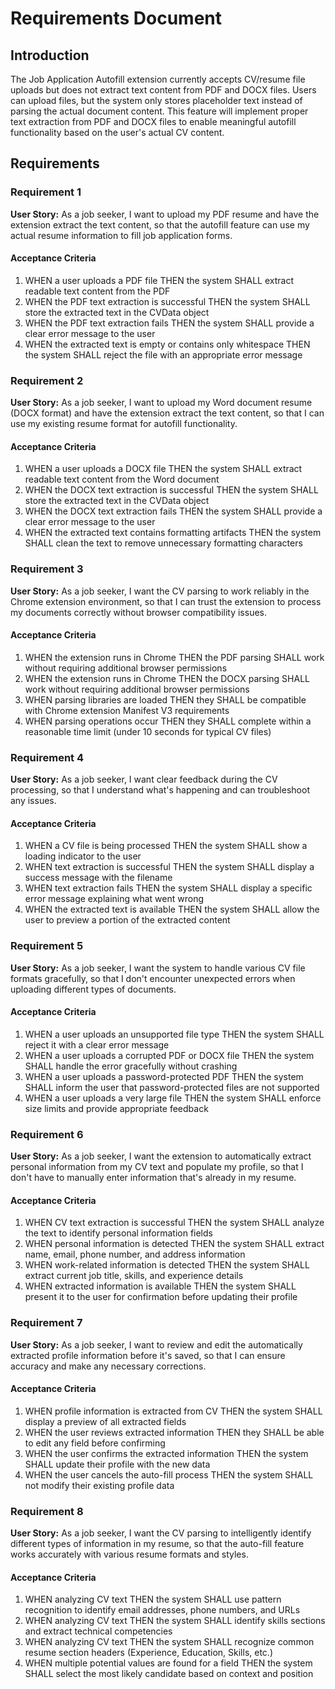 # Requirements Document

## Introduction

The Job Application Autofill extension currently accepts CV/resume file uploads but does not extract text content from PDF and DOCX files. Users can upload files, but the system only stores placeholder text instead of parsing the actual document content. This feature will implement proper text extraction from PDF and DOCX files to enable meaningful autofill functionality based on the user's actual CV content.

## Requirements

### Requirement 1

**User Story:** As a job seeker, I want to upload my PDF resume and have the extension extract the text content, so that the autofill feature can use my actual resume information to fill job application forms.

#### Acceptance Criteria

1. WHEN a user uploads a PDF file THEN the system SHALL extract readable text content from the PDF
2. WHEN the PDF text extraction is successful THEN the system SHALL store the extracted text in the CVData object
3. WHEN the PDF text extraction fails THEN the system SHALL provide a clear error message to the user
4. WHEN the extracted text is empty or contains only whitespace THEN the system SHALL reject the file with an appropriate error message

### Requirement 2

**User Story:** As a job seeker, I want to upload my Word document resume (DOCX format) and have the extension extract the text content, so that I can use my existing resume format for autofill functionality.

#### Acceptance Criteria

1. WHEN a user uploads a DOCX file THEN the system SHALL extract readable text content from the Word document
2. WHEN the DOCX text extraction is successful THEN the system SHALL store the extracted text in the CVData object
3. WHEN the DOCX text extraction fails THEN the system SHALL provide a clear error message to the user
4. WHEN the extracted text contains formatting artifacts THEN the system SHALL clean the text to remove unnecessary formatting characters

### Requirement 3

**User Story:** As a job seeker, I want the CV parsing to work reliably in the Chrome extension environment, so that I can trust the extension to process my documents correctly without browser compatibility issues.

#### Acceptance Criteria

1. WHEN the extension runs in Chrome THEN the PDF parsing SHALL work without requiring additional browser permissions
2. WHEN the extension runs in Chrome THEN the DOCX parsing SHALL work without requiring additional browser permissions
3. WHEN parsing libraries are loaded THEN they SHALL be compatible with Chrome extension Manifest V3 requirements
4. WHEN parsing operations occur THEN they SHALL complete within a reasonable time limit (under 10 seconds for typical CV files)

### Requirement 4

**User Story:** As a job seeker, I want clear feedback during the CV processing, so that I understand what's happening and can troubleshoot any issues.

#### Acceptance Criteria

1. WHEN a CV file is being processed THEN the system SHALL show a loading indicator to the user
2. WHEN text extraction is successful THEN the system SHALL display a success message with the filename
3. WHEN text extraction fails THEN the system SHALL display a specific error message explaining what went wrong
4. WHEN the extracted text is available THEN the system SHALL allow the user to preview a portion of the extracted content

### Requirement 5

**User Story:** As a job seeker, I want the system to handle various CV file formats gracefully, so that I don't encounter unexpected errors when uploading different types of documents.

#### Acceptance Criteria

1. WHEN a user uploads an unsupported file type THEN the system SHALL reject it with a clear error message
2. WHEN a user uploads a corrupted PDF or DOCX file THEN the system SHALL handle the error gracefully without crashing
3. WHEN a user uploads a password-protected PDF THEN the system SHALL inform the user that password-protected files are not supported
4. WHEN a user uploads a very large file THEN the system SHALL enforce size limits and provide appropriate feedback

### Requirement 6

**User Story:** As a job seeker, I want the extension to automatically extract personal information from my CV text and populate my profile, so that I don't have to manually enter information that's already in my resume.

#### Acceptance Criteria

1. WHEN CV text extraction is successful THEN the system SHALL analyze the text to identify personal information fields
2. WHEN personal information is detected THEN the system SHALL extract name, email, phone number, and address information
3. WHEN work-related information is detected THEN the system SHALL extract current job title, skills, and experience details
4. WHEN extracted information is available THEN the system SHALL present it to the user for confirmation before updating their profile

### Requirement 7

**User Story:** As a job seeker, I want to review and edit the automatically extracted profile information before it's saved, so that I can ensure accuracy and make any necessary corrections.

#### Acceptance Criteria

1. WHEN profile information is extracted from CV THEN the system SHALL display a preview of all extracted fields
2. WHEN the user reviews extracted information THEN they SHALL be able to edit any field before confirming
3. WHEN the user confirms the extracted information THEN the system SHALL update their profile with the new data
4. WHEN the user cancels the auto-fill process THEN the system SHALL not modify their existing profile data

### Requirement 8

**User Story:** As a job seeker, I want the CV parsing to intelligently identify different types of information in my resume, so that the auto-fill feature works accurately with various resume formats and styles.

#### Acceptance Criteria

1. WHEN analyzing CV text THEN the system SHALL use pattern recognition to identify email addresses, phone numbers, and URLs
2. WHEN analyzing CV text THEN the system SHALL identify skills sections and extract technical competencies
3. WHEN analyzing CV text THEN the system SHALL recognize common resume section headers (Experience, Education, Skills, etc.)
4. WHEN multiple potential values are found for a field THEN the system SHALL select the most likely candidate based on context and position